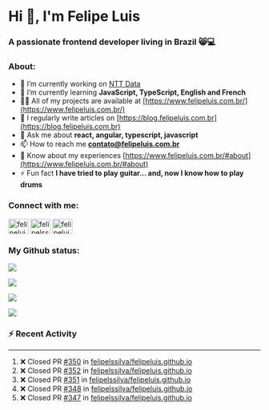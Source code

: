 <h1 align="left">Hi 👋, I'm Felipe Luis</h1>
<h3 align="left">A passionate frontend developer living in Brazil 😸💻</h3>

<h3 align="left">About:</h3>

- 🔭 I’m currently working on [NTT Data](https://nttdata-solutions.com/)
- 🌱 I’m currently learning **JavaScript, TypeScript, English and French**
- 👨‍💻 All of my projects are available at [https://www.felipeluis.com.br/](https://www.felipeluis.com.br/)
- 📝 I regularly write articles on [https://blog.felipeluis.com.br](https://blog.felipeluis.com.br)
- 💬 Ask me about **react, angular, typescript, javascript**
- 📫 How to reach me **contato@felipeluis.com.br**
- 📄 Know about my experiences [https://www.felipeluis.com.br/#about](https://www.felipeluis.com.br/#about)
- ⚡ Fun fact **I have tried to play guitar... and, now I know how to play drums**

<h3 align="left">Connect with me:</h3>
<p align="left">
<a href="https://twitter.com/felipeluisss" target="blank"><img align="center" src="https://raw.githubusercontent.com/rahuldkjain/github-profile-readme-generator/master/src/images/icons/Social/twitter.svg" alt="felipeluisss" height="30" width="40" /></a>
<a href="https://linkedin.com/in/felipelssilva" target="blank"><img align="center" src="https://raw.githubusercontent.com/rahuldkjain/github-profile-readme-generator/master/src/images/icons/Social/linked-in-alt.svg" alt="felipelssilva" height="30" width="40" /></a>
<a href="https://instagram.com/felipeluis.js" target="blank"><img align="center" src="https://raw.githubusercontent.com/rahuldkjain/github-profile-readme-generator/master/src/images/icons/Social/instagram.svg" alt="felipeluiss" height="30" width="40" /></a>
</p>

<h3 align="left">My Github status:</h3>

<p align="left"><img align="center" src="https://github-profile-trophy.vercel.app/?username=felipelssilva&margin-w=15&margin-h=15&column=-1"/></p>
<p align="left"><img align="center" src="https://github-readme-streak-stats.herokuapp.com/?user=felipelssilva&" /></p>
<p align="left"><img align="center" src="https://github-readme-stats.vercel.app/api?username=felipelssilva&show_icons=true&locale=en" /></p>
<p align="left"><img align="center" src="https://github-readme-stats.vercel.app/api/top-langs?username=felipelssilva&show_icons=true&locale=en&layout=compact" /></p>

### :zap: Recent Activity

---

<!--START_SECTION:activity-->
1. ❌ Closed PR [#350](https://github.com/felipelssilva/felipeluis.github.io/pull/350) in [felipelssilva/felipeluis.github.io](https://github.com/felipelssilva/felipeluis.github.io)
2. ❌ Closed PR [#352](https://github.com/felipelssilva/felipeluis.github.io/pull/352) in [felipelssilva/felipeluis.github.io](https://github.com/felipelssilva/felipeluis.github.io)
3. ❌ Closed PR [#351](https://github.com/felipelssilva/felipeluis.github.io/pull/351) in [felipelssilva/felipeluis.github.io](https://github.com/felipelssilva/felipeluis.github.io)
4. ❌ Closed PR [#348](https://github.com/felipelssilva/felipeluis.github.io/pull/348) in [felipelssilva/felipeluis.github.io](https://github.com/felipelssilva/felipeluis.github.io)
5. ❌ Closed PR [#347](https://github.com/felipelssilva/felipeluis.github.io/pull/347) in [felipelssilva/felipeluis.github.io](https://github.com/felipelssilva/felipeluis.github.io)
<!--END_SECTION:activity-->



